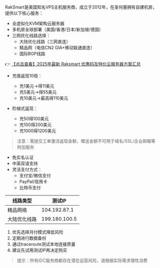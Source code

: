 

RakSmart是美国知名VPS主机服务商，成立于2012年，在圣何塞拥有自建机房，提供以下核心服务：
- 全虚拟化KVM架构云服务器
- 多机房全球部署（美国/香港/日本/新加坡/德国）
- 三网优化线路选择：
  * 大陆优化线路（三网直连）
  * 精品网（电信CN2 GIA+移动联通直连）
  * 国际BGP线路

👉 [【点击查看】2025年最新 Raksmart 优惠码及特价云服务器方案汇总](https://bit.ly/raksmart)


- 充值返现10倍：
  * 充1美元→得11美元
  * 充5美元→得55美元
  * 充10美元→最高得110美元

- 阶梯式返现：
  * 充50得100美元
  * 充100得200美元
  * 充1000得1200美元

> 注意：需提交工单激活返现金额，赠送金额不可用于域名/SSL/企业邮箱等附加服务

- 免实名认证
- 中英双语支持
- 灵活支付方式：
  * 支付宝/微信支付
  * PayPal/信用卡
  * 比特币支付

| 线路类型       | 测试IP         |
|----------------|----------------|
| 精品网络       | 104.192.87.1   |
| 大陆优化线路   | 199.180.100.5  |

1. 优先选择月付模式降低风险
2. 定期进行数据备份
3. 通过traceroute测试本地连接质量
4. 建议先试用测试IP再决定购买

> 提示：所有IDC服务商都存在潜在运营风险，请根据实际需求理性消费

